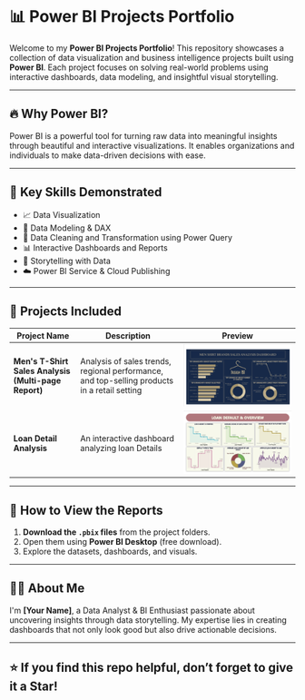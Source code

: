 # 📊 Power BI Projects Portfolio

Welcome to my **Power BI Projects Portfolio**! This repository showcases a collection of data visualization and business intelligence projects built using **Power BI**. Each project focuses on solving real-world problems using interactive dashboards, data modeling, and insightful visual storytelling.

---

## 🔥 Why Power BI?

Power BI is a powerful tool for turning raw data into meaningful insights through beautiful and interactive visualizations. It enables organizations and individuals to make data-driven decisions with ease.

---

## 🧠 Key Skills Demonstrated

- 📈 Data Visualization  
- 🧮 Data Modeling & DAX  
- 🧹 Data Cleaning and Transformation using Power Query  
- 📊 Interactive Dashboards and Reports  
- 🧾 Storytelling with Data  
- ☁️ Power BI Service & Cloud Publishing

---

## 📁 Projects Included

| Project Name                                         | Description                                                                                           | Preview |
|------------------------------------------------------|-------------------------------------------------------------------------------------------------------|---------|
| **Men's T-Shirt Sales Analysis (Multi-page Report)** | Analysis of sales trends, regional performance, and top-selling products in a retail setting          | ![Preview](images/MenClothing%20Data%20Analysis.png) 
| **Loan Detail Analysis**                             | An interactive dashboard analyzing loan Details    | ![Preview](images/Loan%20Detail%20Analysis.png)


---

## 📌 How to View the Reports

1. **Download the `.pbix` files** from the project folders.
2. Open them using **Power BI Desktop** (free download).
3. Explore the datasets, dashboards, and visuals.

---

## 🙋‍♂️ About Me

I'm **[Your Name]**, a Data Analyst & BI Enthusiast passionate about uncovering insights through data storytelling. My expertise lies in creating dashboards that not only look good but also drive actionable decisions.

---

## ⭐ If you find this repo helpful, don’t forget to give it a **Star**!

